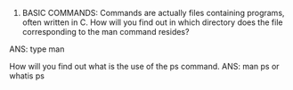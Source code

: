 1. BASIC COMMANDS:
   Commands are actually files containing programs, often written in C. How will you find out in which directory does the file corresponding to the man command resides?

ANS: type man

How will you find out what is the use of the ps command.
ANS: man ps or whatis ps
